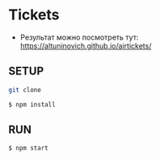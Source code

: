 # Tickets
* Pезультат можно посмотреть тут: https://altuninovich.github.io/airtickets/

## SETUP
```sh
git clone
```
```sh
$ npm install
```
## RUN

```sh
$ npm start